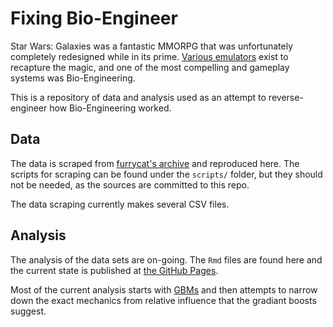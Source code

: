 # Fixing Bio-Engineer

Star Wars: Galaxies was a fantastic MMORPG that was unfortunately
completely redesigned while in its prime. [Various
emulators](https://swgemu.com) exist to recapture the magic, and one
of the most compelling and gameplay systems was Bio-Engineering.

This is a repository of data and analysis used as an attempt to
reverse-engineer how Bio-Engineering worked.

## Data

The data is scraped from [furrycat's
archive](http://pets.furrycat.net/) and reproduced here. The scripts
for scraping can be found under the `scripts/` folder, but they should
not be needed, as the sources are committed to this repo.

The data scraping currently makes several CSV files.

## Analysis

The analysis of the data sets are on-going. The `Rmd` files are found
here and the current state is published at [the GitHub
Pages](bholten.github.io/fixingbe/).

Most of the current analysis starts with
[GBMs](https://en.wikipedia.org/wiki/Gradient_boosting) and then
attempts to narrow down the exact mechanics from relative influence
that the gradiant boosts suggest.
